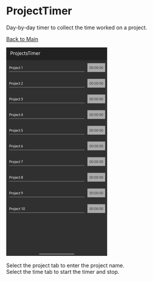 # ProjectTimer 

Day-by-day timer to collect the time worked on a project.  

[Back to Main](https://michelvilleneuve.github.io/)  

<img src = "ProjectsTimer.jpg" />

Select the project tab to enter the project name.  
Select the time tab to start the timer and stop.  
